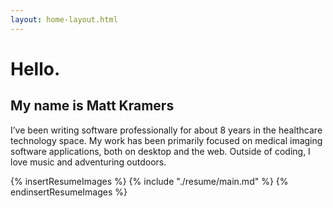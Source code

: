 ```yaml
---
layout: home-layout.html
---
```


# Hello<span class="text-green-600">.</span>

## My name is <strong class="text-3xl">Matt Kramers</strong>

I’ve been writing software professionally for about 8 years in the healthcare technology space. My work has been primarily focused on medical imaging software applications, both on desktop and the web. Outside of coding, I love music and adventuring outdoors.

{% insertResumeImages %}
{% include "./resume/main.md" %}
{% endinsertResumeImages %}